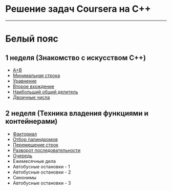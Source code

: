 # Решение задач Coursera на C++

-----------------------------

# Белый пояс

## 1 неделя (Знакомство с искусством C++)
- [A+B](addition.cpp)
- [Минимальная строка](minimum_line.cpp)
- [Уравнение](equation.cpp)
- [Второе вхождение](second_occurrence.cpp)
- [Наибольший общий делитель](algorithm_euclid.cpp)
- [Двоичные числа](binary_numbers.cpp)

## 2 неделя (Техника владения функциями и контейнерами)
- [Факториал](factorial.cpp)
- [Отбор палиндромов](selection_of_palindromes.cpp)
- [Перемещение строк](move_strings.cpp)
- [Разворот последовательности](reverse_vector.cpp)
- [Очередь](queue.cpp)
- Ежемесячные дела
- Автобусные остановки - 1
- Автобусные остановки - 2
- Синонимы
- Автобусные остановки - 3


